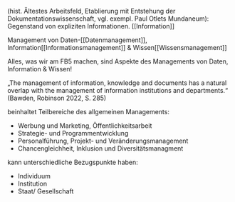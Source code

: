 (hist. Ältestes Arbeitsfeld, Etablierung mit Entstehung der Dokumentationswissenschaft, vgl. exempl. Paul Otlets Mundaneum): Gegenstand von expliziten Informationen.
[[Information]]

Management von Daten-[[Datenmanagement]], Information[[Informationsmanagement]] & Wissen[[Wissensmanagement]]

Alles, was wir am FB5 machen, sind Aspekte des Managements von Daten, Information & Wissen!

„The management of information, knowledge and documents has a natural overlap with the management of information institutions and departments.“ (Bawden, Robinson 2022, S. 285)

beinhaltet Teilbereiche des allgemeinen Managements:

- Werbung und Marketing, Öffentlichkeitsarbeit 
- Strategie- und Programmentwicklung 
- Personalführung, Projekt- und Veränderungsmanagement
- Chancengleichheit, Inklusion und Diversitätsmanagment

kann unterschiedliche Bezugspunkte haben: 
- Individuum
- Institution 
- Staat/ Gesellschaft

